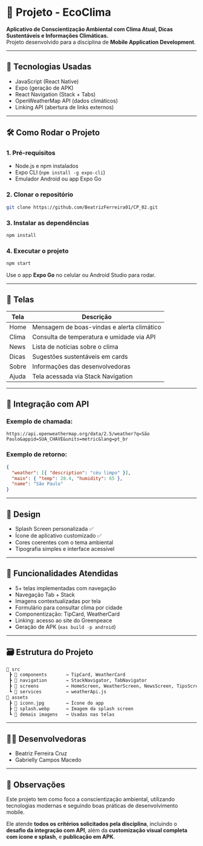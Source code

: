 # 🌱 Projeto - EcoClima

**Aplicativo de Conscientização Ambiental com Clima Atual, Dicas Sustentáveis e Informações Climáticas.**  
Projeto desenvolvido para a disciplina de **Mobile Application Development**.

---

## 🚀 Tecnologias Usadas
- JavaScript (React Native)
- Expo (geração de APK)
- React Navigation (Stack + Tabs)
- OpenWeatherMap API (dados climáticos)
- Linking API (abertura de links externos)

---

## 🛠️ Como Rodar o Projeto

### 1. Pré-requisitos
- Node.js e npm instalados
- Expo CLI (`npm install -g expo-cli`)
- Emulador Android ou app Expo Go

### 2. Clonar o repositório
```bash
git clone https://github.com/BeatrizFerreira01/CP_02.git
```

### 3. Instalar as dependências
```bash
npm install
```

### 4. Executar o projeto
```bash
npm start
```
Use o app **Expo Go** no celular ou Android Studio para rodar.

---

## 📱 Telas

| Tela         | Descrição |
|--------------|-----------|
| Home         | Mensagem de boas-vindas e alerta climático |
| Clima        | Consulta de temperatura e umidade via API |
| News         | Lista de notícias sobre o clima |
| Dicas        | Sugestões sustentáveis em cards |
| Sobre        | Informações das desenvolvedoras |
| Ajuda        | Tela acessada via Stack Navigation |

---

## 🔌 Integração com API

### Exemplo de chamada:
```url
https://api.openweathermap.org/data/2.5/weather?q=São Paulo&appid=SUA_CHAVE&units=metric&lang=pt_br
```

### Exemplo de retorno:
```json
{
  "weather": [{ "description": "céu limpo" }],
  "main": { "temp": 28.4, "humidity": 65 },
  "name": "São Paulo"
}
```

---

## 🎨 Design

- Splash Screen personalizada ✅
- Ícone de aplicativo customizado ✅
- Cores coerentes com o tema ambiental
- Tipografia simples e interface acessível

---

## 🧠 Funcionalidades Atendidas

- 5+ telas implementadas com navegação
- Navegação Tab + Stack
- Imagens contextualizadas por tela
- Formulário para consultar clima por cidade
- Componentização: TipCard, WeatherCard
- Linking: acesso ao site do Greenpeace
- Geração de APK (`eas build -p android`)

---

## 🗃️ Estrutura do Projeto

```bash
📁 src
 ┣ 📁 components       → TipCard, WeatherCard
 ┣ 📁 navigation       → StackNavigator, TabNavigator
 ┣ 📁 screens          → HomeScreen, WeatherScreen, NewsScreen, TipsScreen, AboutScreen, AjudaScreen
 ┗ 📁 services         → weatherApi.js
📁 assets
 ┣ 📄 iconn.jpg        → Ícone do app
 ┣ 📄 splash.webp      → Imagem da splash screen
 ┗ 📄 demais imagens   → Usadas nas telas
```

---

## 👩‍💻 Desenvolvedoras
- Beatriz Ferreira Cruz
- Gabrielly Campos Macedo

---

## 📝 Observações

Este projeto tem como foco a conscientização ambiental, utilizando tecnologias modernas e seguindo boas práticas de desenvolvimento mobile.

Ele atende **todos os critérios solicitados pela disciplina**, incluindo o **desafio da integração com API**, além da **customização visual completa com ícone e splash**, e **publicação em APK**.
